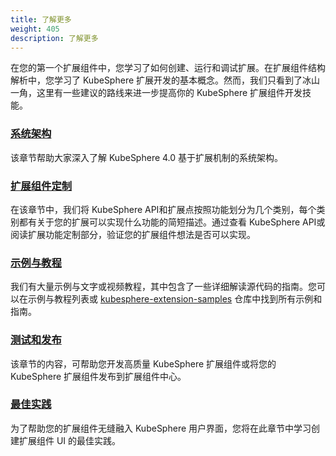 ```yaml
---
title: 了解更多
weight: 405
description: 了解更多
---
```


在您的第一个扩展组件中，您学习了如何创建、运行和调试扩展。在扩展组件结构解析中，您学习了 KubeSphere 扩展开发的基本概念。然而，我们只看到了冰山一角，这里有一些建议的路线来进一步提高你的 KubeSphere 扩展组件开发技能。

### [系统架构](zh/architecture)

该章节帮助大家深入了解 KubeSphere 4.0 基于扩展机制的系统架构。

### [扩展组件定制](zh/customize-extensions)

在该章节中，我们将 KubeSphere API和扩展点按照功能划分为几个类别，每个类别都有关于您的扩展可以实现什么功能的简短描述。通过查看 KubeSphere API或阅读扩展功能定制部分，验证您的扩展组件想法是否可以实现。

### [示例与教程](zh/samples-and-tutorials)

我们有大量示例与文字或视频教程，其中包含了一些详细解读源代码的指南。您可以在示例与教程列表或 [kubesphere-extension-samples](https://github.com/kubesphere/kubesphere-extension-samples) 仓库中找到所有示例和指南。

### [测试和发布](zh/testing-and-publishing)

该章节的内容，可帮助您开发高质量 KubeSphere 扩展组件或将您的 KubeSphere 扩展组件发布到扩展组件中心。

### [最佳实践](zh/best-practices)

为了帮助您的扩展组件无缝融入 KubeSphere 用户界面，您将在此章节中学习创建扩展组件 UI 的最佳实践。



